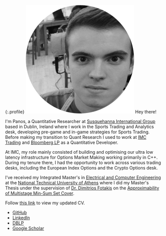 {:.profile}
![profile](profile.png)
Hey there!

I'm Panos, a Quantitative Researcher at [Susquehanna International Group](https://sig.com/) based in Dublin, Ireland where I work in the Sports Trading and Analytics desk, developing pre-game and in-game strategies for Sports Trading. Before making my transition to Quant Research I used to work at [IMC Trading](https://www.imc.com/eu/) and [Bloomberg LP](https://www.bloomberg.com) as a Quantitative Developer.

At IMC, my role mainly consisted of building and optimising our ultra low latency infrastructure for Options Market Making working primarily in C++. During my tenure there, I had the opportunity to work across various trading desks, including the European Index Options and the Crypto Options desk.

I've received my Integrated Master's in [Electrical and Computer Engineering](https://www.ece.ntua.gr/en) at the [National Technical University of Athens](https://www.ntua.gr/en) where I did my Master's Thesis under the supervision of [Dr. Dimitrios Fotakis](http://www.softlab.ntua.gr/~fotakis/) on the [Approximability of Multistage Min-Sum Set Cover](https://github.com/infinity4471/Dynamic-Min-Sum-Set-Cover).

Follow [this link](https://github.com/infinity4471/infinity4471.github.io/raw/main/cv/CV.pdf) to view my updated CV.

* [GitHub](https://github.com/infinity4471)
* [LinkedIn](https://www.linkedin.com/in/panagiotis-kostopanagiotis/)
* [DBLP](https://dblp.org/pid/241/9773.html)
* [Google Scholar](https://scholar.google.com/citations?view_op=list_works&hl=el&authuser=1&user=mEFJGiMAAAAJ&gmla=AJsN-F7AG6GMnjNWHKMqmrMLTHoSdGik3cYIxSWlAARcf6wA49yMaZ8MlFmgtfgh82yVeL-rgo9BhVNVS6JNtQx7N1ktrM-j_YiEtQ2dT6TDLU6r3zYyMz26hvocSHDy2lEtj_FlfsTkqLOfRn57T2RDj-hzp8PEnKlLkwapYCYNFN2vHlvCdBO0jf0C_SYXrjiPWrbT4_iI)